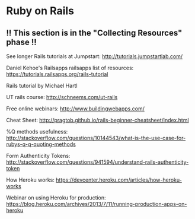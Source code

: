 # Ruby on Rails

## !! This section is in the "Collecting Resources" phase !!

See longer Rails tutorials at Jumpstart:
http://tutorials.jumpstartlab.com/

Daniel Kehoe's Railsapps
railsapps list of resources:
https://tutorials.railsapps.org/rails-tutorial

Rails tutorial by Michael Hartl

UT rails course:
http://schneems.com/ut-rails

Free online webinars:
http://www.buildingwebapps.com/

Cheat Sheet:
http://pragtob.github.io/rails-beginner-cheatsheet/index.html

%Q methods usefulness: 
http://stackoverflow.com/questions/10144543/what-is-the-use-case-for-rubys-q-q-quoting-methods

Form Authenticity Tokens:
http://stackoverflow.com/questions/941594/understand-rails-authenticity-token

How Heroku works:
https://devcenter.heroku.com/articles/how-heroku-works

Webinar on using Heroku for production:
https://blog.heroku.com/archives/2013/7/11/running-production-apps-on-heroku

